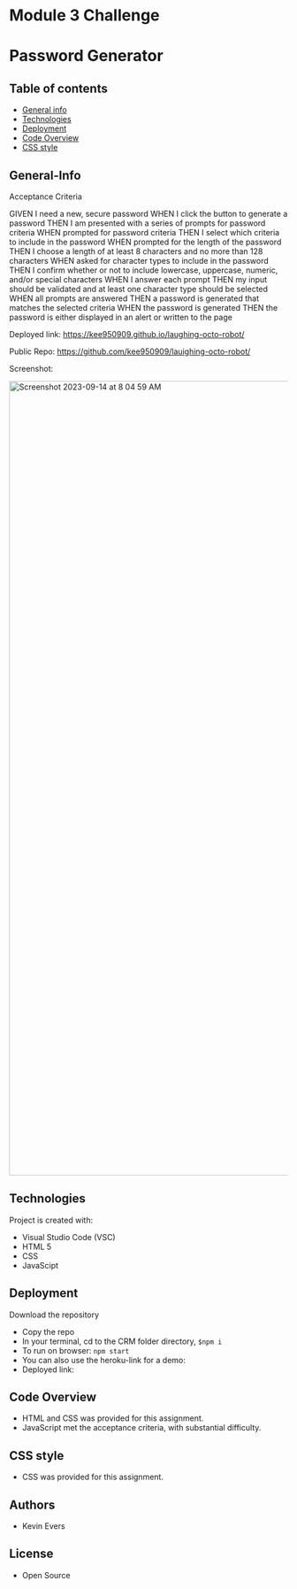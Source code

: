# Module 3 Challenge
# Password Generator

## Table of contents

- [General info](#General-Info)
- [Technologies](#Technologies)
- [Deployment](#Deployment)
- [Code Overview](#Code-Overview)
- [CSS style](#CSS-style)

## General-Info

Acceptance Criteria

GIVEN I need a new, secure password
WHEN I click the button to generate a password
THEN I am presented with a series of prompts for password criteria
WHEN prompted for password criteria
THEN I select which criteria to include in the password
WHEN prompted for the length of the password
THEN I choose a length of at least 8 characters and no more than 128 characters
WHEN asked for character types to include in the password
THEN I confirm whether or not to include lowercase, uppercase, numeric, and/or special characters
WHEN I answer each prompt
THEN my input should be validated and at least one character type should be selected
WHEN all prompts are answered
THEN a password is generated that matches the selected criteria
WHEN the password is generated
THEN the password is either displayed in an alert or written to the page

Deployed link: https://kee950909.github.io/laughing-octo-robot/

Public Repo: https://github.com/kee950909/lauighing-octo-robot/

Screenshot:

<img width="1436" alt="Screenshot 2023-09-14 at 8 04 59 AM" src="https://github.com/kee950909/laughing-octo-robot/assets/142914123/9197d8c5-05a5-41b5-b823-62c172637485">

## Technologies

Project is created with:

- Visual Studio Code (VSC)
- HTML 5
- CSS
- JavaScipt

## Deployment

Download the repository

- Copy the repo
- In your terminal, cd to the CRM folder directory, `$npm i`
- To run on browser: `npm start`
- You can also use the heroku-link for a demo:
- Deployed link: 

## Code Overview

- HTML and CSS was provided for this assignment.
- JavaScript met the acceptance criteria, with substantial difficulty.

## CSS style

- CSS was provided for this assignment.

## Authors

- Kevin Evers

## License

- Open Source
